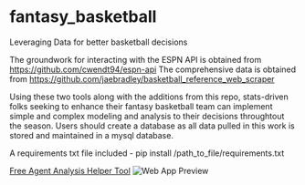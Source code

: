 # fantasy_basketball
Leveraging Data for better basketball decisions

The groundwork for interacting with the ESPN API is obtained from https://github.com/cwendt94/espn-api
The comprehensive data is obtained from https://github.com/jaebradley/basketball_reference_web_scraper

Using these two tools along with the additions from this repo, stats-driven folks seeking to enhance their fantasy basketball team can implement 
simple and complex modeling and analysis to their decisions throughtout the season. Users should create a database as all data pulled in this work is stored and maintained in a mysql database. 

A requirements txt file included - pip install /path_to_file/requirements.txt

[Free Agent Analysis Helper Tool](https://fantasy-basketball-dashboard-08a3937daa55.herokuapp.com/)
![Web App Preview](https://github.com/francisco-avalos/fantasy_basketball/assets/26608744/b71fcf1a-a5cd-41e0-a5fc-6dedeaf97c89)

